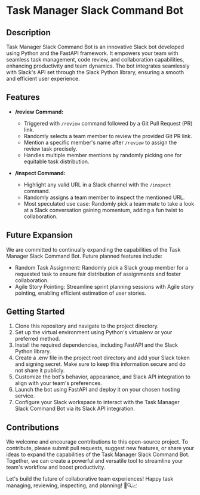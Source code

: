 # Task Manager Slack Command Bot

## Description

Task Manager Slack Command Bot is an innovative Slack bot developed using Python and the FastAPI framework. It empowers your team with seamless task management, code review, and collaboration capabilities, enhancing productivity and team dynamics. The bot integrates seamlessly with Slack's API set through the Slack Python library, ensuring a smooth and efficient user experience.

## Features

- **/review Command:**
  - Triggered with `/review` command followed by a Git Pull Request (PR) link.
  - Randomly selects a team member to review the provided Git PR link.
  - Mention a specific member's name after `/review` to assign the review task precisely.
  - Handles multiple member mentions by randomly picking one for equitable task distribution.

- **/inspect Command:**
  - Highlight any valid URL in a Slack channel with the `/inspect` command.
  - Randomly assigns a team member to inspect the mentioned URL.
  - Most speculated use case: Randomly pick a team mate to take a look at a Slack conversation gaining momentum, adding a fun twist to collaboration.

## Future Expansion

We are committed to continually expanding the capabilities of the Task Manager Slack Command Bot. Future planned features include:

- Random Task Assignment: Randomly pick a Slack group member for a requested task to ensure fair distribution of assignments and foster collaboration.
- Agile Story Pointing: Streamline sprint planning sessions with Agile story pointing, enabling efficient estimation of user stories.

## Getting Started

1. Clone this repository and navigate to the project directory.
2. Set up the virtual environment using Python's virtualenv or your preferred method.
3. Install the required dependencies, including FastAPI and the Slack Python library.
4. Create a .env file in the project root directory and add your Slack token and signing secret. Make sure to keep this information secure and do not share it publicly.
5. Customize the bot's behavior, appearance, and Slack API integration to align with your team's preferences.
6. Launch the bot using FastAPI and deploy it on your chosen hosting service.
7. Configure your Slack workspace to interact with the Task Manager Slack Command Bot via its Slack API integration.

## Contributions

We welcome and encourage contributions to this open-source project. To contribute, please submit pull requests, suggest new features, or share your ideas to expand the capabilities of the Task Manager Slack Command Bot. Together, we can create a powerful and versatile tool to streamline your team's workflow and boost productivity.

Let's build the future of collaborative team experiences! Happy task managing, reviewing, inspecting, and planning! 🚀🔍📈
